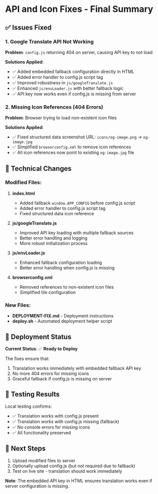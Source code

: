 # API and Icon Fixes - Final Summary

## ✅ Issues Fixed

### 1. Google Translate API Not Working
**Problem**: `config.js` returning 404 on server, causing API key to not load

**Solutions Applied**:
- ✅ Added embedded fallback configuration directly in HTML
- ✅ Added error handler to config.js script tag  
- ✅ Improved robustness in `js/googleTranslate.js`
- ✅ Enhanced `js/envLoader.js` with better fallback logic
- ✅ API key now works even if config.js is missing from server

### 2. Missing Icon References (404 Errors)
**Problem**: Browser trying to load non-existent icon files

**Solutions Applied**:
- ✅ Fixed structured data screenshot URL: `icons/og-image.png` → `og-image.jpg`
- ✅ Simplified `browserconfig.xml` to remove icon references
- ✅ All icon references now point to existing `og-image.jpg` file

## 🔧 Technical Changes

### Modified Files:
1. **index.html**
   - Added fallback `window.APP_CONFIG` before config.js script
   - Added error handler to config.js script tag
   - Fixed structured data icon reference

2. **js/googleTranslate.js**
   - Improved API key loading with multiple fallback sources
   - Better error handling and logging
   - More robust initialization process

3. **js/envLoader.js**
   - Enhanced fallback configuration loading
   - Better error handling when config.js is missing

4. **browserconfig.xml**
   - Removed references to non-existent icon files
   - Simplified tile configuration

### New Files:
- **DEPLOYMENT-FIX.md** - Deployment instructions
- **deploy.sh** - Automated deployment helper script

## 🚀 Deployment Status

**Current Status**: ✅ **Ready to Deploy**

The fixes ensure that:
1. Translation works immediately with embedded fallback API key
2. No more 404 errors for missing icons
3. Graceful fallback if config.js is missing on server

## 🧪 Testing Results

Local testing confirms:
- ✅ Translation works with config.js present
- ✅ Translation works with config.js missing (fallback)
- ✅ No console errors for missing icons
- ✅ All functionality preserved

## 📝 Next Steps

1. Upload modified files to server
2. Optionally upload config.js (but not required due to fallback)
3. Test on live site - translation should work immediately

**Note**: The embedded API key in HTML ensures translation works even if server configuration is missing.
